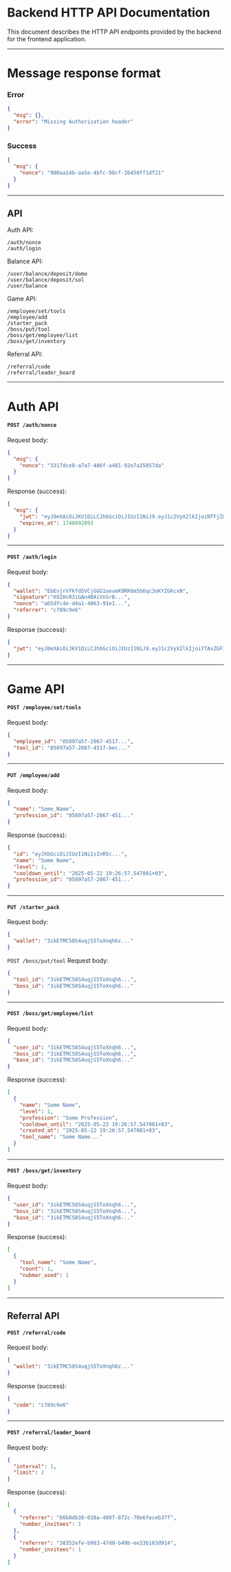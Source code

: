 # Backend HTTP API Documentation  

This document describes the HTTP API endpoints provided by the backend for the frontend application. 

---

# Message response format
### Error
```json
{
  "msg": {},
  "error": "Missing Authorization header"
}
```

### Success
```json
{
  "msg": {
    "nonce": "900aa14b-aa5e-4bfc-98cf-3b450ff1df21"
  }
}
```

---

## API

Auth API:
```
/auth/nonce
/auth/login
```
Balance API:
```
/user/balance/deposit/domo
/user/balance/deposit/sol
/user/balance
```
Game API:
```
/employee/set/tools
/employee/add
/starter_pack
/boss/put/tool
/boss/get/employee/list
/boss/get/inventory
```
Referral API:
```
/referral/code
/referral/leader_board
```

---

# Auth API
#### `POST /auth/nonce`  
Request body:  
```json
{
  "msg": {
    "nonce": "3317dce8-a7a7-486f-a481-92e7a35057da"
  }
}
```  
Response (success):  
```json
{
  "msg": {
    "jwt": "eyJ0eXAiOiJKV1QiLCJhbGciOiJIUzI1NiJ9.eyJ1c2VyX2lkIjoiNTFjZmM3NTctZmQwZS00YzNlLWE5NDEtMzhkMDNkM2MwYzcwIiwiYm9zc19pZCI6IjgyNzM4MzNjLWQxOGMtNGUyNi1iODVmLTY2YTA4MjAyYjUzMSIsImJhc2VfaWQiOiI4Nzg2YjllZi02NGIyLTQ3MWUtYjVmYi1mNzI3ZTU0Mzc4N2UiLCJleHAiOjE3NDgwOTIwOTN9.Sm-ObHa4OzwM1EU6lRLrIKZ5q50nlokiMDzSakk4Ze8",
    "expires_at": 1748092093
  }
}
```

---

#### `POST /auth/login`  
Request body:  
```json
{
  "wallet": "EbEvjrVfkfd5VCjGGG1oeueK9RK6m5b6qc3oKYZGKcxN",
  "signature":"K92HcR3iGAn4BAiVnSrB...",
  "nonce": "a65dfc4e-d4a1-4063-91e1...",
  "referrer": "c789c9e6"
}
```  
Response (success):  
```json
{
  "jwt": "eyJ0eXAiOiJKV1QiLCJhbGciOiJIUzI1NiJ9.eyJ1c2VyX2lkIjoiYTAxZGFiZGItN2I2OC00YWFkLWJhZWMtNjRmNGFjMDBjY2U3IiwiYm9zc19pZCI6IjEzMWJlYTRmLTExM2QtNDExMS1hNmMxLWQ5OTE1MDIwZmUzNSIsImJhc2VfaWQiOiI2M2M0OGNkMi00NzM0LTQ3MjUtYTc2MS0xNzczNWFhNGZlYWYiLCJleHAiOjE3NDgwNDQwMzh9.2bBoT8PlbUdEFpu_ED15LZEuZYh6DIBfXz4WbnhLK0Q"
}
``` 

---

# Game API

####  `POST /employee/set/tools`
Request body:  
```json
{
  "employee_id": "05897a57-2867-4517...",
  "tool_id": "05897a57-2867-4517-bec..."
}
```  

---

#### `PUT /employee/add`  
Request body:  
```json
{
  "name": "Some_Name",
  "profession_id": "05897a57-2867-451..."
}
```
Response (success):  
```json
{
  "id": "eyJhbGciOiJIUzI1NiIsInR5c...",
  "name": "Some Name",
  "level": 1,
  "cooldown_until": "2025-05-22 19:26:57.547001+03",
  "profession_id": "05897a57-2867-451..."
}
```  

---

#### `PUT /starter_pack` 
Request body:
```json
{
  "wallet": "3ikETMC58S4uqjS5ToXnqh6z..."
}
```

`POST /boss/put/tool`
Request body:
```json
{
  "tool_id": "3ikETMC58S4uqjS5ToXnqh6...",
  "boss_id": "3ikETMC58S4uqjS5ToXnqh6..."
}
```

---

#### `POST /boss/get/employee/list`
Request body:
```json
{
  "user_id": "3ikETMC58S4uqjS5ToXnqh6...",
  "boss_id": "3ikETMC58S4uqjS5ToXnqh6...",
  "base_id": "3ikETMC58S4uqjS5ToXnqh6..."
}
```
Response (success):
```json
[
  {
    "name": "Some Name",
    "level": 1,
    "profession": "Some Profession",
    "cooldown_until": "2025-05-22 19:26:57.547001+03",
    "created_at": "2025-05-22 19:26:57.547001+03",
    "tool_name": "Some Name..."
  }
]
```  

---

#### `POST /boss/get/inventory`
Request body:
```json
{
  "user_id": "3ikETMC58S4uqjS5ToXnqh6...",
  "boss_id": "3ikETMC58S4uqjS5ToXnqh6...",
  "base_id": "3ikETMC58S4uqjS5ToXnqh6..."
}
```
Response (success):
```json
[
  {
    "tool_name": "Some Name",
    "count": 1,
    "nubmer_used": 1
  }
]
``` 

---

## Referral API

####  `POST /referral/code`
Request body:
```json
{
  "wallet": "3ikETMC58S4uqjS5ToXnqh6z..."
}
```
Response (success):
```json
{
  "code": "c789c9e6"
}
``` 

---

#### `POST /referral/leader_board`
Request body:
```json
{
  "interval": 1,
  "limit": 2
}
```
Response (success):
```json
[
  {
    "referrer": "66b8db38-038a-4007-872c-70e6feceb37f",
    "number_invitees": 1
  },
  {
    "referrer": "38352efe-b983-47d0-b49b-ee33b183d914",
    "number_invitees": 1
  }
]
``` 